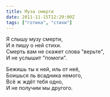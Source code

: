 ```yaml
---
title: Муза смерти
date: 2011-11-15T12:29:00Z
tags: ["готика", "стихи"]
---
```


Я слышу музу смерти,  
И я пишу о ней стихи.  
Смерть вам не скажет слова "верьте",  
И не услышит "помоги".  

Бежишь ты к ней, иль от неё,  
Боишься ль всадника немого,  
Всё ж ждёт тебя одно,  
И не получим мы другого.  
